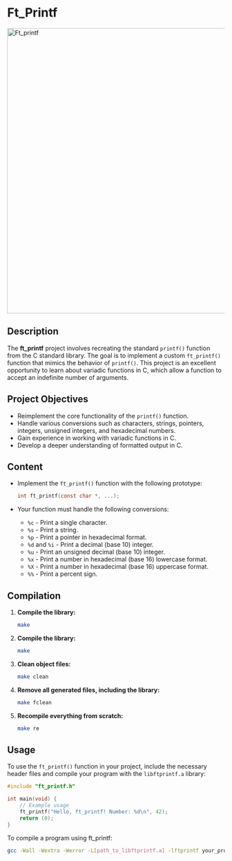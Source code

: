 # Ft_Printf

<img width="661" alt="Ft_printf" src="https://github.com/user-attachments/assets/4355d238-fcc6-4af0-afa6-8e35790c22ac">

## Description

The **ft_printf** project involves recreating the standard `printf()` function from the C standard library. The goal is to implement a custom `ft_printf()` function that mimics the behavior of `printf()`. This project is an excellent opportunity to learn about variadic functions in C, which allow a function to accept an indefinite number of arguments.

## Project Objectives

- Reimplement the core functionality of the `printf()` function.
- Handle various conversions such as characters, strings, pointers, integers, unsigned integers, and hexadecimal numbers.
- Gain experience in working with variadic functions in C.
- Develop a deeper understanding of formatted output in C.

## Content

  - Implement the `ft_printf()` function with the following prototype:

    ```c
    int ft_printf(const char *, ...);
    ```

  - Your function must handle the following conversions:
    - `%c` - Print a single character.
    - `%s` - Print a string.
    - `%p` - Print a pointer in hexadecimal format.
    - `%d` and `%i` - Print a decimal (base 10) integer.
    - `%u` - Print an unsigned decimal (base 10) integer.
    - `%x` - Print a number in hexadecimal (base 16) lowercase format.
    - `%X` - Print a number in hexadecimal (base 16) uppercase format.
    - `%%` - Print a percent sign.

## Compilation

1. **Compile the library:**

   ```bash
   make
   ```

1. **Compile the library:**

   ```bash
   make
   ```

2. **Clean object files:**

   ```bash
   make clean
   ```

3. **Remove all generated files, including the library:**

   ```bash
   make fclean
   ```

4. **Recompile everything from scratch:**

   ```bash
   make re
   ```
## Usage

To use the `ft_printf()` function in your project, include the necessary header files and compile your program with the `libftprintf.a` library:

```c
#include "ft_printf.h"

int main(void) {
    // Example usage
    ft_printf("Hello, ft_printf! Number: %d\n", 42);
    return (0);
}
```

To compile a program using ft_printf:

```bash
gcc -Wall -Wextra -Werror -L[path_to_libftprintf.a] -lftprintf your_program.c -o your_program
